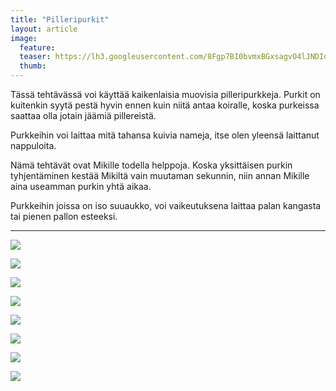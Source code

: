 ```yaml
---
title: "Pilleripurkit"
layout: article
image:
  feature:
  teaser: https://lh3.googleusercontent.com/8Fgp7BI0bvmxBGxsagvO4lJNDId2vGNK0ieKA9V0qsdu0_SEAtCsKIrEyEs62Nyuk_uoTxVkzoDbNaniObGVreyHEUo3SnUNnEiG4lApNghFLyawKfvUpP9jxcHPlWR8yGth3EcTVFqp8rbq6c8lcPKfdjNfoWwS8W_8WdHxGDs0kPCLOeHYYw1_ICc7vWZ0r_fb8FkWu2qdIMLXwAhbLP8_IoGuaiJ0ne0FFC_ZB1DxR1az9LgjE4C7xMxhogR6k48fs25O-4qM0z22A-rqzap2VjD-1CxaFD45TWQQDUPUcfL-ptlckq7l1fRZICGGjK9Ff86wBHnT2e2HMAsYHnoKcBQQ_hjFvzIruFtQDLD-nrGwTVnbeEUzrWij8dAGSrrjSwlfXQ6jUc8yxR7buxc_67YDkWDnJMN28jZ1SbwIb329xpJ69o4ZtPXi2xlXt6H1NbhpUcTvrG4XEEfmjqZR-_-ZhL2lJrpmu6ib_zCINb1L502YvQeeS6MI-yeUsNOXIkxnIgFSZFVycCGO5slfLlarRqKud0xHnvDei0j_u40vHm4R9d7TZ4wcjr-IAJde=w245
  thumb:
---
```


Tässä tehtävässä voi käyttää kaikenlaisia muovisia pilleripurkkeja. Purkit on kuitenkin syytä pestä hyvin ennen kuin niitä antaa koiralle, koska purkeissa saattaa olla jotain jäämiä pillereistä.

Purkkeihin voi laittaa mitä tahansa kuivia nameja, itse olen yleensä laittanut nappuloita.

Nämä tehtävät ovat Mikille todella helppoja. Koska yksittäisen purkin tyhjentäminen kestää Mikiltä vain muutaman sekunnin, niin annan Mikille aina useamman purkin yhtä aikaa.

Purkkeihin joissa on iso suuaukko, voi vaikeutuksena laittaa palan kangasta tai pienen pallon esteeksi.

---

[![](https://lh3.googleusercontent.com/clizfajtvDEva1OJtS_XXOnynlyBbPrIfHy5SnuwhZPJ90B-EygIS2dfkkIHVVZAS6T8HHqO57a0WEM9Ocec8ANCKHUyQj8gxJ6ivi12NgsjZxYOsOYfCE3ivuIUoaQJVnI96jhKBr0IF1VgaPeA2KM8P873BOmNOic7Ef6jfsR0pNKKO9EdKbrEFY2paZvbD9dMB5QBvC3mSkCt9herRe87H3fRcxeRV0MwBUlHAFb4JNEvJP4RXR9CNH_VbVJjYpmsiL62n5BKW24eTTZQJaL7HvmYkuzFfA_Vvl-w3hC98HkPye-_bPebq3YFJbyZfeOT-V42BwtZNbA5k-keerKjioKdJm3YhLqxKvbOLoZUAgcXD5kK2KMzsZtqdlzJ05W9MzwrjSdfxohLHkonorq17lCaWUnYPFCou8-_VqPQ05XOUrEXeTFPK4dmKJAH4BanQ_-qa8l-7v97j-Bde8TLHl0RCC3As5zfmA_XaaF8B7EKAUVnqU37Q723jM97odDc3nUkoJFfTcMojq7EA-jT-sp_nWvR7WMLhK1KXRtTtDKc-qA92JUhrpLjsWcloSRi=w800)](https://lh3.googleusercontent.com/clizfajtvDEva1OJtS_XXOnynlyBbPrIfHy5SnuwhZPJ90B-EygIS2dfkkIHVVZAS6T8HHqO57a0WEM9Ocec8ANCKHUyQj8gxJ6ivi12NgsjZxYOsOYfCE3ivuIUoaQJVnI96jhKBr0IF1VgaPeA2KM8P873BOmNOic7Ef6jfsR0pNKKO9EdKbrEFY2paZvbD9dMB5QBvC3mSkCt9herRe87H3fRcxeRV0MwBUlHAFb4JNEvJP4RXR9CNH_VbVJjYpmsiL62n5BKW24eTTZQJaL7HvmYkuzFfA_Vvl-w3hC98HkPye-_bPebq3YFJbyZfeOT-V42BwtZNbA5k-keerKjioKdJm3YhLqxKvbOLoZUAgcXD5kK2KMzsZtqdlzJ05W9MzwrjSdfxohLHkonorq17lCaWUnYPFCou8-_VqPQ05XOUrEXeTFPK4dmKJAH4BanQ_-qa8l-7v97j-Bde8TLHl0RCC3As5zfmA_XaaF8B7EKAUVnqU37Q723jM97odDc3nUkoJFfTcMojq7EA-jT-sp_nWvR7WMLhK1KXRtTtDKc-qA92JUhrpLjsWcloSRi=s0)

[![](https://lh3.googleusercontent.com/EDlKsW-25-CSx270DpwNR5yuup3tdYFcxOzVCks9vS6dHHl4ma-0j6Wd4IwFNa2ctUNs796IOZjCmzx20FyjUnyszSFKKQkZ_QcS_LlWpQStjy9IpzdfWAo1Nj6olQBBmav0Q-oh6K-yxc-qGfweK2tYmS409k7gVUaLET81VihR10ounp_VJt5vsbwsGtYougP5MK4mQ4R2E0E-8W8igHil9WHK7XPFjPnQfvAq8-qo0NEwemHKJ5Pk-lZYy97y9634OKxrUQC8dvA6MNDgxmjq89gvRrY5htO0O-K96jlxNfjt2hYewrWsRR5cDFBhfyU6MmoaJP_XGZbRwZHdPfcmn5JxpNanuBxi1Gh0d67B8_fFVee3gHPadcfaBH9thlzZdIqQawE8rYRf9M8GtfhFN2bmBPj72T2p8PpJvkgZzkYI7ShArWF0EIJqvJLqxmCBNPYGbjApL3uI_gIvpwRGkCIxyQb5PmSkKqw4GKG4WOkjE9h6ZkxZTrfrmoJnzz2mFXgMoYRNuyLC_HecX3aaw12Qu39TUG5UqJ_jUKWKxIXsz2GMiyqfAQHkgIX4YXmq=w800)](https://lh3.googleusercontent.com/EDlKsW-25-CSx270DpwNR5yuup3tdYFcxOzVCks9vS6dHHl4ma-0j6Wd4IwFNa2ctUNs796IOZjCmzx20FyjUnyszSFKKQkZ_QcS_LlWpQStjy9IpzdfWAo1Nj6olQBBmav0Q-oh6K-yxc-qGfweK2tYmS409k7gVUaLET81VihR10ounp_VJt5vsbwsGtYougP5MK4mQ4R2E0E-8W8igHil9WHK7XPFjPnQfvAq8-qo0NEwemHKJ5Pk-lZYy97y9634OKxrUQC8dvA6MNDgxmjq89gvRrY5htO0O-K96jlxNfjt2hYewrWsRR5cDFBhfyU6MmoaJP_XGZbRwZHdPfcmn5JxpNanuBxi1Gh0d67B8_fFVee3gHPadcfaBH9thlzZdIqQawE8rYRf9M8GtfhFN2bmBPj72T2p8PpJvkgZzkYI7ShArWF0EIJqvJLqxmCBNPYGbjApL3uI_gIvpwRGkCIxyQb5PmSkKqw4GKG4WOkjE9h6ZkxZTrfrmoJnzz2mFXgMoYRNuyLC_HecX3aaw12Qu39TUG5UqJ_jUKWKxIXsz2GMiyqfAQHkgIX4YXmq=s0)

[![](https://lh3.googleusercontent.com/p269Ch0iLLhfKBA_a4RSD90OWN18ocetuyqOpzSo0HzspgHW_nt3VXXu96pCZGmQwFufXJDHnQdtvYgCm4W_qNEkydV9BZsI78aeDWldhBaVI0lJf4Zs-4zYCEm8xHfk-aEGjW8VFSOcBs4CUwjBg0EkeJJunK1zvscT5TW53h7NZEbuXgNXH89Y4SIzL5WcnYCkOMdjApXtZoDYCZw6PIKezyEFLuzjHj21Ga3y1xZz8QaHYv5gldRKluIxptlV70LRC7nkVoXbn87Ru_EyTOIQGve14mXO1mEzLKSO8a_02po1eM-jw5EVbJcsmFiw3Kh65E9eMkav7Ojdxa19URvVnllbIAHi85_1VkGY44BRKenqkkOmf0CbopEv3I6mkry4GEvM6lpZfgS4udUPbr5xDI85ODxzoYgmB653wHD0StQ4SzSS2UgajLwtgVrCCcko3CQqPYkiKWr30nVkubziSYRsDxhoNFCUyhKT5aM0MTey1eihIrBANTzQ9HSrDJpCp50Upir7FhZJ3iHGZWxn_Re2ku44oHVrxGs5krJGJ0MYrjLnep9-QUGLJQ9XQWgB=w800)](https://lh3.googleusercontent.com/p269Ch0iLLhfKBA_a4RSD90OWN18ocetuyqOpzSo0HzspgHW_nt3VXXu96pCZGmQwFufXJDHnQdtvYgCm4W_qNEkydV9BZsI78aeDWldhBaVI0lJf4Zs-4zYCEm8xHfk-aEGjW8VFSOcBs4CUwjBg0EkeJJunK1zvscT5TW53h7NZEbuXgNXH89Y4SIzL5WcnYCkOMdjApXtZoDYCZw6PIKezyEFLuzjHj21Ga3y1xZz8QaHYv5gldRKluIxptlV70LRC7nkVoXbn87Ru_EyTOIQGve14mXO1mEzLKSO8a_02po1eM-jw5EVbJcsmFiw3Kh65E9eMkav7Ojdxa19URvVnllbIAHi85_1VkGY44BRKenqkkOmf0CbopEv3I6mkry4GEvM6lpZfgS4udUPbr5xDI85ODxzoYgmB653wHD0StQ4SzSS2UgajLwtgVrCCcko3CQqPYkiKWr30nVkubziSYRsDxhoNFCUyhKT5aM0MTey1eihIrBANTzQ9HSrDJpCp50Upir7FhZJ3iHGZWxn_Re2ku44oHVrxGs5krJGJ0MYrjLnep9-QUGLJQ9XQWgB=s0)

[![](https://lh3.googleusercontent.com/7D9PpEF2qOE7UzK3yD2aYwBT-vlr3kIySBEYqFbBmYC_uan_JifQLXVTRXu_09fG2TO9CxFp-rrjKdsmVtVapHgQXR5xsIrKpYivyU96SODjcOkmllB0XOoNkurCja9WWqMKhJqmQphQRfMzo9xsYtYUlXap195m6IQKS_qp5AB5LDel7aEfCOC12Nx6INEJdZrZp7V_XxIfUl8txkEnF6fNSNIxD9N3T-Z0Dwy5hTrURlL0dzcT5MlhGhEStwrZNz3X9Dkf7byL0m4wsgMX22YKn9ET5h3DqyjR8ZOR7eROH7-FqwzxFNSyZNGdVKqjdJf6jWoFPwmwPuOAqI931wure0q_ZaYGzxFbT7jIz7goyWd0NbROUithdZF7dG67NXghlefmhstxYNooD2KpJmYZW2eFhZ7w60JEkHIQ3EaXwZuBmC-XubOFR9oQWhtngSB12_svzs_wUeu8oOsTevqJvtQR5zk-xPWhY0ccXaV7_2Xbd7nHRnKS02VUSAjeMFqtVMGmjW3yzmGJSmVLo1ECkQ8t28ubZ9hUzpb7V95FI0VRiuO-FXDHw8VrXAxgs8QP=w800)](https://lh3.googleusercontent.com/7D9PpEF2qOE7UzK3yD2aYwBT-vlr3kIySBEYqFbBmYC_uan_JifQLXVTRXu_09fG2TO9CxFp-rrjKdsmVtVapHgQXR5xsIrKpYivyU96SODjcOkmllB0XOoNkurCja9WWqMKhJqmQphQRfMzo9xsYtYUlXap195m6IQKS_qp5AB5LDel7aEfCOC12Nx6INEJdZrZp7V_XxIfUl8txkEnF6fNSNIxD9N3T-Z0Dwy5hTrURlL0dzcT5MlhGhEStwrZNz3X9Dkf7byL0m4wsgMX22YKn9ET5h3DqyjR8ZOR7eROH7-FqwzxFNSyZNGdVKqjdJf6jWoFPwmwPuOAqI931wure0q_ZaYGzxFbT7jIz7goyWd0NbROUithdZF7dG67NXghlefmhstxYNooD2KpJmYZW2eFhZ7w60JEkHIQ3EaXwZuBmC-XubOFR9oQWhtngSB12_svzs_wUeu8oOsTevqJvtQR5zk-xPWhY0ccXaV7_2Xbd7nHRnKS02VUSAjeMFqtVMGmjW3yzmGJSmVLo1ECkQ8t28ubZ9hUzpb7V95FI0VRiuO-FXDHw8VrXAxgs8QP=s0)

[![](https://lh3.googleusercontent.com/nin140NeNTRTEOcRjFOiYauGzGIqUELOJzu_yEB577dJTcfDknc5zDZcYqTksRO33800QhOUkKPVW0BnkHEVfrTBHupRcw4_d4vjt9NZhuXp5isw3Mefj1ZK2_Bg5Vbph3_OZw3deSROUUOTs6qiIQ-h_JVWvu-8QSXH-Vt-pbXwiK9ZbWusYzM_qNkhKSyO9CmGUCYgriFcbcd-Z3ZKnVb0ILEDuxXvRwpo0hVh3LjrhMmSzTCvKu43jcaLsGr5eflI4N0IF641-Xo8J0vTw9BpwXVf_yYrljScaVhPHleHQlJ0BA7yFhPWVGcx3-jITBM5izlibCbSbuhtjo9XOcr1k5u6d2SNHEwmHY3i-i6x_F69ssfm2DaqTKyRw4ghO5SLSGz_FCloM7GY3Tq3EWZaTJi0xMkulkkP5kwFClCBUquWo5pRm7_5DpwWh_pSN6p1S4ZoSaLVNjlG7BJSQEBADtUhFf1xtLdA6WaGT1n7D1pRfrdcAjX2I3kwYJ9Ou_sPBQllrs2ATXQbAspwWBqM5RXYFN9jHKQs1ni-X1vAZiAxoGY1H8wmXse6s8jKzIfz=w800)](https://lh3.googleusercontent.com/nin140NeNTRTEOcRjFOiYauGzGIqUELOJzu_yEB577dJTcfDknc5zDZcYqTksRO33800QhOUkKPVW0BnkHEVfrTBHupRcw4_d4vjt9NZhuXp5isw3Mefj1ZK2_Bg5Vbph3_OZw3deSROUUOTs6qiIQ-h_JVWvu-8QSXH-Vt-pbXwiK9ZbWusYzM_qNkhKSyO9CmGUCYgriFcbcd-Z3ZKnVb0ILEDuxXvRwpo0hVh3LjrhMmSzTCvKu43jcaLsGr5eflI4N0IF641-Xo8J0vTw9BpwXVf_yYrljScaVhPHleHQlJ0BA7yFhPWVGcx3-jITBM5izlibCbSbuhtjo9XOcr1k5u6d2SNHEwmHY3i-i6x_F69ssfm2DaqTKyRw4ghO5SLSGz_FCloM7GY3Tq3EWZaTJi0xMkulkkP5kwFClCBUquWo5pRm7_5DpwWh_pSN6p1S4ZoSaLVNjlG7BJSQEBADtUhFf1xtLdA6WaGT1n7D1pRfrdcAjX2I3kwYJ9Ou_sPBQllrs2ATXQbAspwWBqM5RXYFN9jHKQs1ni-X1vAZiAxoGY1H8wmXse6s8jKzIfz=s0)

[![](https://lh3.googleusercontent.com/KW9YlKW_5D2g0Vxo2dsanQeRG-BX-MbZmdcd0Hfvn4NIYS2bG_8oqw1UW36VfYO932FIyrzNJonw5_jtFIt_sCXrdGsGXuYVdFYsJFehaa0bifaQT5notuDe_lCd5lUYy4mkmltlSuYbNk5TZ1Lz7lKVx5M3GGSvpJ_UCc_IVT7b7AiUcqbMbUgRbOqEdpk74zQLYmyYEU99PcrAt5JKVHPoVIlZp1VIUaGCYW3SlPevvTpLnNaf67ImginO7O5cApoSnUKUNnTltQjHHy0rwf5ygUHFSUpQ4xuUQONZUwnGzUM4Jq0l3HDRVzXaksjmFdb9ZSL9vLQwUyU81NgQnsj2UzQiqG7551npikNRZ6Roe_PmInRX_Q6iB4jJyrgtVm493erAR7G1dzw86LTwDPUhSYAKSXKDCgTkku2kBJ3FMkoOFlXxTGeY4NoicRFXLCSJNw_SNAxlcdueHcUNe9FzmDxNmO3TPB4dk3jb8P4yLJLZeHtWtXcdVr9NKz2npF1p_W8fBeKprI62EfMqGIyevkjpmpzT2wZDRaxnzdSavMuZThMhIxl5R51YBXdzb_7j=w800)](https://lh3.googleusercontent.com/KW9YlKW_5D2g0Vxo2dsanQeRG-BX-MbZmdcd0Hfvn4NIYS2bG_8oqw1UW36VfYO932FIyrzNJonw5_jtFIt_sCXrdGsGXuYVdFYsJFehaa0bifaQT5notuDe_lCd5lUYy4mkmltlSuYbNk5TZ1Lz7lKVx5M3GGSvpJ_UCc_IVT7b7AiUcqbMbUgRbOqEdpk74zQLYmyYEU99PcrAt5JKVHPoVIlZp1VIUaGCYW3SlPevvTpLnNaf67ImginO7O5cApoSnUKUNnTltQjHHy0rwf5ygUHFSUpQ4xuUQONZUwnGzUM4Jq0l3HDRVzXaksjmFdb9ZSL9vLQwUyU81NgQnsj2UzQiqG7551npikNRZ6Roe_PmInRX_Q6iB4jJyrgtVm493erAR7G1dzw86LTwDPUhSYAKSXKDCgTkku2kBJ3FMkoOFlXxTGeY4NoicRFXLCSJNw_SNAxlcdueHcUNe9FzmDxNmO3TPB4dk3jb8P4yLJLZeHtWtXcdVr9NKz2npF1p_W8fBeKprI62EfMqGIyevkjpmpzT2wZDRaxnzdSavMuZThMhIxl5R51YBXdzb_7j=s0)

[![](https://lh3.googleusercontent.com/u4ka4oQjHxMOqke7ogj2YiZ3CxnC1qdENT7Z-nJggfG3ENgebklh3zXI-WRAFWx3W5L-dCSJaxsxibqhrfFP6UGm4N1bBPvAanwP9LtlEMoe1cx4NvEYrjieGAC28Acd2rvNs4u1tgcNA97V0WZEeTAZRCHxRfjcUZ5ft2aodr-YoQz9f7IMZ7tXfbwdFnCbvsCNZHbDRH2l1ZAFzTWRGFpeTAWsDcxdIv-w9SnqhIHfXVUrQqLwh2nAwjC7UuHfONQXGCiETusZI8vpg0-11qHn6yD4CvSFjp24XtnPGgRfxAnbKnZr5_EoaKkxjHSczn97bwZTu7DLQt1l3RTp5spbHT5oYzcZKGYCx2OT2jwR4mU80k3aSp5oNypOxwv8vdYhoEP-LcuYI9Kv9rcZngyPe9h9cHgZExUpMiIvnn3Z5k3lnEZKn-X1FERUMowbXhj7odDFdqSP03wvl6fGurvb1LO73X6_jl6azePtrJ8zvVe4gP0lLDxzy-kAzZMQ__zx5w-BZ7ZEU6qWfdV9zMOfD5-bEL-ONkoETG7EMkMcYvIzHdsghKgHp4o29oD7RZQF=w800)](https://lh3.googleusercontent.com/u4ka4oQjHxMOqke7ogj2YiZ3CxnC1qdENT7Z-nJggfG3ENgebklh3zXI-WRAFWx3W5L-dCSJaxsxibqhrfFP6UGm4N1bBPvAanwP9LtlEMoe1cx4NvEYrjieGAC28Acd2rvNs4u1tgcNA97V0WZEeTAZRCHxRfjcUZ5ft2aodr-YoQz9f7IMZ7tXfbwdFnCbvsCNZHbDRH2l1ZAFzTWRGFpeTAWsDcxdIv-w9SnqhIHfXVUrQqLwh2nAwjC7UuHfONQXGCiETusZI8vpg0-11qHn6yD4CvSFjp24XtnPGgRfxAnbKnZr5_EoaKkxjHSczn97bwZTu7DLQt1l3RTp5spbHT5oYzcZKGYCx2OT2jwR4mU80k3aSp5oNypOxwv8vdYhoEP-LcuYI9Kv9rcZngyPe9h9cHgZExUpMiIvnn3Z5k3lnEZKn-X1FERUMowbXhj7odDFdqSP03wvl6fGurvb1LO73X6_jl6azePtrJ8zvVe4gP0lLDxzy-kAzZMQ__zx5w-BZ7ZEU6qWfdV9zMOfD5-bEL-ONkoETG7EMkMcYvIzHdsghKgHp4o29oD7RZQF=s0)

[![](https://lh3.googleusercontent.com/ByTYverL9eNF86aJ6wEz5d6vWjoRcR042-sx19Vt2OmUJZ921JDSXvfdSgtDUhYeP7nhGy7hvSr11d1FSz7Nwpe7sEmlxfrpMwRzVWJgG4Oq27ZznsNs7tSRCrh6qKKl6tRuUUuQozmCOVsaRSiNMjSkBfrmNQo6kV931kFSCp-X4ocOyRCcttw5oHzLFBYoWj07sFigPrkolOlicqY26dmm41Laj-iaOiQ_2S7FEZJjPt6BD7PKydYsFKmq6OrxFLUzaWpq41hBQMdiyVzBE9kzx5vjWYof_Uyrl6u-cW5a23Fz9ivXMshzrjensQWDYiuimq7bwxZDw11eMyA7S2nObu5-2tw50sCNkV5BzY2LiEPaYeO8tqZuJQhEweqK2UtQt5FYLe7rwSLrlS0-fcv7vtWioeFj6qrChlPgBpuRnOtI3FZNyDTjHUxsHflgEoGeN7ZxwSEQzOFeIE5JoiYRqkksfLk8nil0S4P3tHBra7MqwMOj6sXnCI_Ppw6t2e8ViSpOyg57hpszWcA4kgxVZnpbw0hDxonV1sXk8XEmM1-jEgaudUFHWVKeMtaRG-Kt=w800)](https://lh3.googleusercontent.com/ByTYverL9eNF86aJ6wEz5d6vWjoRcR042-sx19Vt2OmUJZ921JDSXvfdSgtDUhYeP7nhGy7hvSr11d1FSz7Nwpe7sEmlxfrpMwRzVWJgG4Oq27ZznsNs7tSRCrh6qKKl6tRuUUuQozmCOVsaRSiNMjSkBfrmNQo6kV931kFSCp-X4ocOyRCcttw5oHzLFBYoWj07sFigPrkolOlicqY26dmm41Laj-iaOiQ_2S7FEZJjPt6BD7PKydYsFKmq6OrxFLUzaWpq41hBQMdiyVzBE9kzx5vjWYof_Uyrl6u-cW5a23Fz9ivXMshzrjensQWDYiuimq7bwxZDw11eMyA7S2nObu5-2tw50sCNkV5BzY2LiEPaYeO8tqZuJQhEweqK2UtQt5FYLe7rwSLrlS0-fcv7vtWioeFj6qrChlPgBpuRnOtI3FZNyDTjHUxsHflgEoGeN7ZxwSEQzOFeIE5JoiYRqkksfLk8nil0S4P3tHBra7MqwMOj6sXnCI_Ppw6t2e8ViSpOyg57hpszWcA4kgxVZnpbw0hDxonV1sXk8XEmM1-jEgaudUFHWVKeMtaRG-Kt=s0)
